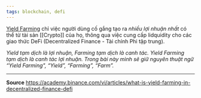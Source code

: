 ```yaml
---
tags: blockchain, defi
---
```


[Yield Farming](https://coin98.net/yield-farming) chỉ việc người dùng cố gắng tạo ra *nhiều lợi nhuận nhất* có thể từ tài sản [[Crypto]] của họ, thông qua việc cung cấp lidquidity cho các giao thức DeFi (Decentralized Finance - Tài chính Phi tập trung).

*Yield tạm dịch là lợi nhuận, Farming tạm dịch là canh tác. Yield Farming tạm dịch là canh tác lợi nhuận. Trong bài này mình sẽ giữ nguyên thuật ngữ “Yield Farming", “Yield”, “Farming”, “Farm”.*

---

**Source**
https://academy.binance.com/vi/articles/what-is-yield-farming-in-decentralized-finance-defi
